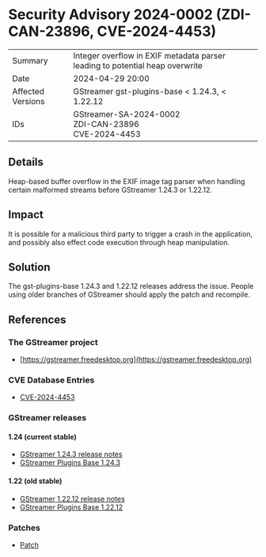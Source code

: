 # Security Advisory 2024-0002 (ZDI-CAN-23896, CVE-2024-4453)

<div class="vertical-table">

|                   |     |
| ----------------- | --- |
| Summary           | Integer overflow in EXIF metadata parser leading to potential heap overwrite |
| Date              | 2024-04-29 20:00 |
| Affected Versions | GStreamer gst-plugins-base < 1.24.3, < 1.22.12 |
| IDs               | GStreamer-SA-2024-0002<br/>ZDI-CAN-23896<br/>CVE-2024-4453 |

</div>

## Details

Heap-based buffer overflow in the EXIF image tag parser when handling certain malformed streams before GStreamer 1.24.3 or 1.22.12.

## Impact

It is possible for a malicious third party to trigger a crash in the application,
and possibly also effect code execution through heap manipulation.

## Solution

The gst-plugins-base 1.24.3 and 1.22.12 releases address the issue.
People using older branches of GStreamer should apply the patch and recompile.

## References

### The GStreamer project

- [https://gstreamer.freedesktop.org](https://gstreamer.freedesktop.org)

### CVE Database Entries

- [CVE-2024-4453](https://cve.mitre.org/cgi-bin/cvename.cgi?name=CVE-2024-4453)

### GStreamer releases

#### 1.24 (current stable)

- [GStreamer 1.24.3 release notes](/releases/1.24/#1.24.3)
- [GStreamer Plugins Base 1.24.3](/src/gst-plugins-base/gst-plugins-base-1.24.3.tar.xz)

#### 1.22 (old stable)

- [GStreamer 1.22.12 release notes](/releases/1.22/#1.22.12)
- [GStreamer Plugins Base 1.22.12](/src/gst-plugins-base/gst-plugins-base-1.22.12.tar.xz)

### Patches

- [Patch](https://gitlab.freedesktop.org/gstreamer/gstreamer/-/merge_requests/6766.patch)
